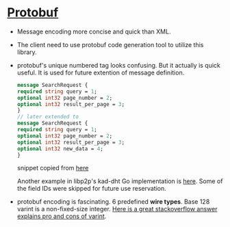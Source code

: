 
# [Protobuf](https://developers.google.com/protocol-buffers/)

- Message encoding more concise and quick than XML.
- The client need to use protobuf code generation tool to utilize this library.
- protobuf's unique numbered tag looks confusing. But it actually is quick useful. It is used for future extention of message definition.

    ```proto
    message SearchRequest {
    required string query = 1;
    optional int32 page_number = 2;
    optional int32 result_per_page = 3;
    }
    // later extended to
    message SearchRequest {
    required string query = 1;
    optional int32 page_number = 2;
    optional int32 result_per_page = 3;
    optional int32 new_data = 4;
    }
    ```

    snippet copied from [here](https://stackoverflow.com/a/26826460/6759854)

    Another example in libp2p's kad-dht Go implementation is [here](https://github.com/libp2p/go-libp2p-kad-dht/blob/master/pb/dht.proto). Some of the field IDs were skipped for future use reservation.

- protobuf encoding is fascinating. 6 predefined __wire types__. Base 128 varint is a non-fixed-size integer. [Here is a great stackoverflow answer explains pro and cons of varint](https://stackoverflow.com/a/24642169/6759854).